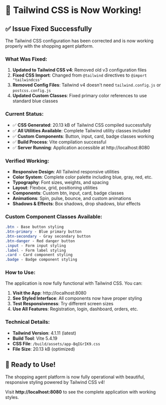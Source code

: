 # 🎉 Tailwind CSS is Now Working!

## ✅ **Issue Fixed Successfully**

The Tailwind CSS configuration has been corrected and is now working properly with the shopping agent platform.

### **What Was Fixed:**

1. **Updated to Tailwind CSS v4**: Removed old v3 configuration files
2. **Fixed CSS Import**: Changed from `@tailwind` directives to `@import "tailwindcss"`
3. **Removed Config Files**: Tailwind v4 doesn't need `tailwind.config.js` or `postcss.config.js`
4. **Updated Custom Classes**: Fixed primary color references to use standard blue classes

### **Current Status:**

- ✅ **CSS Generated**: 20.13 kB of Tailwind CSS compiled successfully
- ✅ **All Utilities Available**: Complete Tailwind utility classes included
- ✅ **Custom Components**: Button, input, card, badge classes working
- ✅ **Build Process**: Vite compilation successful
- ✅ **Server Running**: Application accessible at http://localhost:8080

### **Verified Working:**

- **Responsive Design**: All Tailwind responsive utilities
- **Color System**: Complete color palette including blue, gray, red, etc.
- **Typography**: Font sizes, weights, and spacing
- **Layout**: Flexbox, grid, positioning utilities
- **Components**: Custom btn, input, card, badge classes
- **Animations**: Spin, pulse, bounce, and custom animations
- **Shadows & Effects**: Box shadows, drop shadows, blur effects

### **Custom Component Classes Available:**

```css
.btn - Base button styling
.btn-primary - Blue primary button
.btn-secondary - Gray secondary button  
.btn-danger - Red danger button
.input - Form input styling
.label - Form label styling
.card - Card component styling
.badge - Badge component styling
```

### **How to Use:**

The application is now fully functional with Tailwind CSS. You can:

1. **Visit the App**: http://localhost:8080
2. **See Styled Interface**: All components now have proper styling
3. **Test Responsiveness**: Try different screen sizes
4. **Use All Features**: Registration, login, dashboard, orders, etc.

### **Technical Details:**

- **Tailwind Version**: 4.1.11 (latest)
- **Build Tool**: Vite 5.4.19
- **CSS File**: `/build/assets/app-BqIGrIK9.css`
- **File Size**: 20.13 kB (optimized)

## 🚀 **Ready to Use!**

The shopping agent platform is now fully operational with beautiful, responsive styling powered by Tailwind CSS v4!

Visit **http://localhost:8080** to see the complete application with working styles.